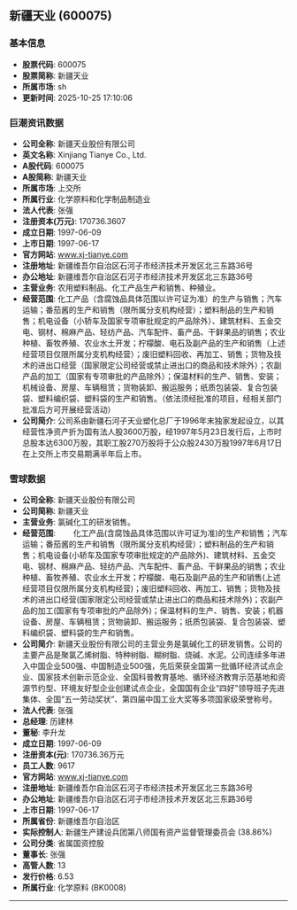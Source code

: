 ## 新疆天业 (600075)

### 基本信息

- **股票代码**: 600075
- **股票简称**: 新疆天业
- **所属市场**: sh
- **更新时间**: 2025-10-25 17:10:06

### 巨潮资讯数据

- **公司全称**: 新疆天业股份有限公司
- **英文名称**: Xinjiang Tianye Co., Ltd.
- **A股代码**: 600075
- **A股简称**: 新疆天业
- **所属市场**: 上交所
- **所属行业**: 化学原料和化学制品制造业
- **法人代表**: 张强
- **注册资本(万元)**: 170736.3607
- **成立日期**: 1997-06-09
- **上市日期**: 1997-06-17
- **官方网站**: www.xj-tianye.com
- **注册地址**: 新疆维吾尔自治区石河子市经济技术开发区北三东路36号
- **办公地址**: 新疆维吾尔自治区石河子市经济技术开发区北三东路36号
- **主营业务**: 农用塑料制品、化工产品生产和销售、种殖业。
- **经营范围**: 化工产品（含腐蚀品具体范围以许可证为准）的生产与销售；汽车运输；番茄酱的生产和销售（限所属分支机构经营）；塑料制品的生产和销售；机电设备（小轿车及国家专项审批规定的产品除外）、建筑材料、五金交电、钢材、棉麻产品、轻纺产品、汽车配件、畜产品、干鲜果品的销售；农业种植、畜牧养殖、农业水土开发；柠檬酸、电石及副产品的生产和销售（上述经营项目仅限所属分支机构经营）；废旧塑料回收、再加工、销售；货物及技术的进出口经营（国家限定公司经营或禁止进出口的商品和技术除外）；农副产品的加工（国家有专项审批的产品除外）；保温材料的生产、销售、安装；机械设备、房屋、车辆租赁；货物装卸、搬运服务；纸质包装袋、复合包装袋、塑料编织袋、塑料袋的生产和销售。（依法须经批准的项目，经相关部门批准后方可开展经营活动）
- **公司简介**: 公司系由新疆石河子天业塑化总厂于1996年末独家发起设立，以其经营性净资产折为国有法人股3600万股，经1997年5月23日发行后，上市时总股本达6300万股，其职工股270万股将于公众股2430万股1997年6月17日在上交所上市交易期满半年后上市。

### 雪球数据

- **公司全称**: 新疆天业股份有限公司
- **公司简称**: 新疆天业
- **主营业务**: 氯碱化工的研发销售。
- **经营范围**: 　　化工产品(含腐蚀品具体范围以许可证为准)的生产和销售；汽车运输；番茄酱的生产和销售（限所属分支机构经营）；塑料制品的生产和销售；机电设备(小轿车及国家专项审批规定的产品除外)、建筑材料、五金交电、钢材、棉麻产品、轻纺产品、汽车配件、畜产品、干鲜果品的销售；农业种植、畜牧养殖、农业水土开发；柠檬酸、电石及副产品的生产和销售(上述经营项目仅限所属分支机构经营)；废旧塑料回收、再加工、销售；货物及技术的进出口经营(国家限定公司经营或禁止进出口的商品和技术除外)；农副产品的加工(国家有专项审批的产品除外)；保温材料的生产、销售、安装；机器设备、房屋、车辆租赁；货物装卸、搬运服务；纸质包装袋、复合包装袋、塑料编织袋、塑料袋的生产和销售。
- **公司简介**: 新疆天业股份有限公司的主营业务是氯碱化工的研发销售。公司的主要产品是聚氯乙烯树脂、特种树脂、糊树脂、烧碱、水泥。公司连续多年进入中国企业500强、中国制造业500强，先后荣获全国第一批循环经济试点企业、国家技术创新示范企业、全国科普教育基地、循环经济教育示范基地和资源节约型、环境友好型企业创建试点企业，全国国有企业“四好”领导班子先进集体、全国“五一劳动奖状”、第四届中国工业大奖等多项国家级荣誉称号。
- **法人代表**: 张强
- **总经理**: 历建林
- **董秘**: 李升龙
- **成立日期**: 1997-06-09
- **注册资本(元)**: 170736.36万元
- **员工人数**: 9617
- **官方网站**: www.xj-tianye.com
- **注册地址**: 新疆维吾尔自治区石河子市经济技术开发区北三东路36号
- **办公地址**: 新疆维吾尔自治区石河子市经济技术开发区北三东路36号
- **上市日期**: 1997-06-17
- **所属省份**: 新疆维吾尔自治区
- **实际控制人**: 新疆生产建设兵团第八师国有资产监督管理委员会 (38.86%)
- **公司分类**: 省属国资控股
- **董事长**: 张强
- **高管人数**: 13
- **发行价格**: 6.53
- **所属行业**: 化学原料 (BK0008)

---